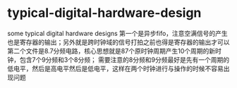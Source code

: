 # typical-digital-hardware-design
some typical digital hardware designs
第一个是异步fifo，注意空满信号的产生也是寄存器的输出；另外就是跨时钟域的信号打拍之前也得是寄存器的输出才可以
第二个文件是8.7分频电路，核心思想就是87个原时钟周期产生10个周期的新时钟，包含7个9分频和3个8分频；
  需要注意的8分频和9分频最好是先有一个周期的低电平，然后是高电平然后是低电平，这样在两个时钟进行与操作的时候不容易出现问题
